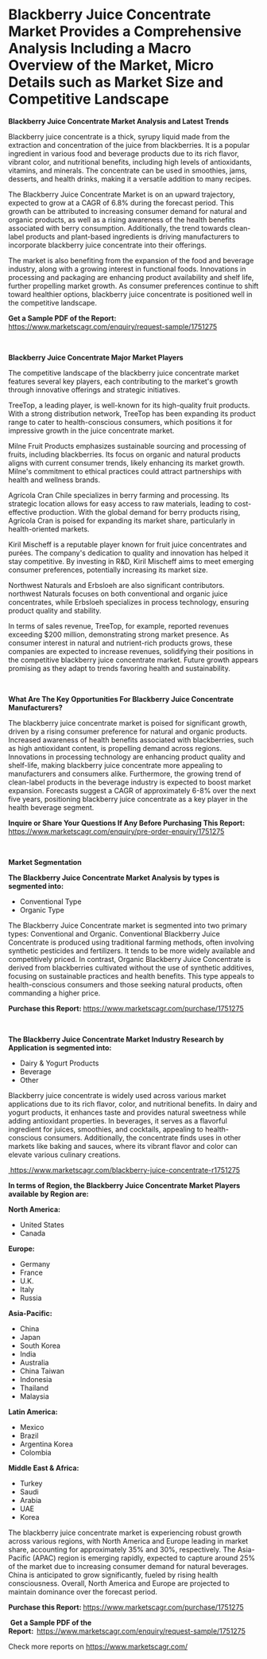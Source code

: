 <p><h1>Blackberry Juice Concentrate Market Provides a Comprehensive Analysis Including a Macro Overview of the Market, Micro Details such as Market Size and Competitive Landscape</h1></p><p><strong>Blackberry Juice Concentrate Market Analysis and Latest Trends</strong></p>
<p><p>Blackberry juice concentrate is a thick, syrupy liquid made from the extraction and concentration of the juice from blackberries. It is a popular ingredient in various food and beverage products due to its rich flavor, vibrant color, and nutritional benefits, including high levels of antioxidants, vitamins, and minerals. The concentrate can be used in smoothies, jams, desserts, and health drinks, making it a versatile addition to many recipes.</p><p>The Blackberry Juice Concentrate Market is on an upward trajectory, expected to grow at a CAGR of 6.8% during the forecast period. This growth can be attributed to increasing consumer demand for natural and organic products, as well as a rising awareness of the health benefits associated with berry consumption. Additionally, the trend towards clean-label products and plant-based ingredients is driving manufacturers to incorporate blackberry juice concentrate into their offerings.</p><p>The market is also benefiting from the expansion of the food and beverage industry, along with a growing interest in functional foods. Innovations in processing and packaging are enhancing product availability and shelf life, further propelling market growth. As consumer preferences continue to shift toward healthier options, blackberry juice concentrate is positioned well in the competitive landscape.</p></p>
<p><strong>Get a Sample PDF of the Report:&nbsp;</strong> <a href="https://www.marketscagr.com/enquiry/request-sample/1751275?utm_campaign=2992&utm_medium=2&utm_source=Github&utm_content=ia&utm_term=01042025&utm_id=blackberry-juice-concentrate">https://www.marketscagr.com/enquiry/request-sample/1751275</a></p>
<p>&nbsp;</p>
<p><strong>Blackberry Juice Concentrate Major Market Players</strong></p>
<p><p>The competitive landscape of the blackberry juice concentrate market features several key players, each contributing to the market's growth through innovative offerings and strategic initiatives.</p><p>TreeTop, a leading player, is well-known for its high-quality fruit products. With a strong distribution network, TreeTop has been expanding its product range to cater to health-conscious consumers, which positions it for impressive growth in the juice concentrate market.</p><p>Milne Fruit Products emphasizes sustainable sourcing and processing of fruits, including blackberries. Its focus on organic and natural products aligns with current consumer trends, likely enhancing its market growth. Milne's commitment to ethical practices could attract partnerships with health and wellness brands.</p><p>Agrícola Cran Chile specializes in berry farming and processing. Its strategic location allows for easy access to raw materials, leading to cost-effective production. With the global demand for berry products rising, Agrícola Cran is poised for expanding its market share, particularly in health-oriented markets.</p><p>Kiril Mischeff is a reputable player known for fruit juice concentrates and purées. The company's dedication to quality and innovation has helped it stay competitive. By investing in R&D, Kiril Mischeff aims to meet emerging consumer preferences, potentially increasing its market size.</p><p>Northwest Naturals and Erbsloeh are also significant contributors. northwest Naturals focuses on both conventional and organic juice concentrates, while Erbsloeh specializes in process technology, ensuring product quality and stability.</p><p>In terms of sales revenue, TreeTop, for example, reported revenues exceeding $200 million, demonstrating strong market presence. As consumer interest in natural and nutrient-rich products grows, these companies are expected to increase revenues, solidifying their positions in the competitive blackberry juice concentrate market. Future growth appears promising as they adapt to trends favoring health and sustainability.</p></p>
<p>&nbsp;</p>
<p><strong>What Are The Key Opportunities For Blackberry Juice Concentrate Manufacturers?</strong></p>
<p><p>The blackberry juice concentrate market is poised for significant growth, driven by a rising consumer preference for natural and organic products. Increased awareness of health benefits associated with blackberries, such as high antioxidant content, is propelling demand across regions. Innovations in processing technology are enhancing product quality and shelf-life, making blackberry juice concentrate more appealing to manufacturers and consumers alike. Furthermore, the growing trend of clean-label products in the beverage industry is expected to boost market expansion. Forecasts suggest a CAGR of approximately 6-8% over the next five years, positioning blackberry juice concentrate as a key player in the health beverage segment.</p></p>
<p><strong>Inquire or Share Your Questions If Any Before Purchasing This Report:</strong> <a href="https://www.marketscagr.com/enquiry/pre-order-enquiry/1751275?utm_campaign=2992&utm_medium=2&utm_source=Github&utm_content=ia&utm_term=01042025&utm_id=blackberry-juice-concentrate">https://www.marketscagr.com/enquiry/pre-order-enquiry/1751275</a></p>
<p>&nbsp;</p>
<p><strong>Market Segmentation</strong></p>
<p><strong>The Blackberry Juice Concentrate Market Analysis by types is segmented into:</strong></p>
<p><ul><li>Conventional Type</li><li>Organic Type</li></ul></p>
<p><p>The Blackberry Juice Concentrate market is segmented into two primary types: Conventional and Organic. Conventional Blackberry Juice Concentrate is produced using traditional farming methods, often involving synthetic pesticides and fertilizers. It tends to be more widely available and competitively priced. In contrast, Organic Blackberry Juice Concentrate is derived from blackberries cultivated without the use of synthetic additives, focusing on sustainable practices and health benefits. This type appeals to health-conscious consumers and those seeking natural products, often commanding a higher price.</p></p>
<p><strong>Purchase this Report:&nbsp;</strong><a href="https://www.marketscagr.com/purchase/1751275?utm_campaign=2992&utm_medium=2&utm_source=Github&utm_content=ia&utm_term=01042025&utm_id=blackberry-juice-concentrate">https://www.marketscagr.com/purchase/1751275</a></p>
<p>&nbsp;</p>
<p><strong>The Blackberry Juice Concentrate Market Industry Research by Application is segmented into:</strong></p>
<p><ul><li>Dairy & Yogurt Products</li><li>Beverage</li><li>Other</li></ul></p>
<p><p>Blackberry juice concentrate is widely used across various market applications due to its rich flavor, color, and nutritional benefits. In dairy and yogurt products, it enhances taste and provides natural sweetness while adding antioxidant properties. In beverages, it serves as a flavorful ingredient for juices, smoothies, and cocktails, appealing to health-conscious consumers. Additionally, the concentrate finds uses in other markets like baking and sauces, where its vibrant flavor and color can elevate various culinary creations.</p></p>
<p><a href="https://www.marketscagr.com/blackberry-juice-concentrate-r1751275?utm_campaign=2992&utm_medium=2&utm_source=Github&utm_content=ia&utm_term=01042025&utm_id=blackberry-juice-concentrate">&nbsp;https://www.marketscagr.com/blackberry-juice-concentrate-r1751275</a></p>
<p><strong>In terms of Region, the Blackberry Juice Concentrate Market Players available by Region are:</strong></p>
<p>
    <p> <strong> North America: </strong>
        <ul>
            <li>United States</li>
            <li>Canada</li>
        </ul>
        </p> 
    <p> <strong> Europe: </strong>
        <ul>
            <li>Germany</li>
            <li>France</li>
            <li>U.K.</li>
            <li>Italy</li>
            <li>Russia</li>
        </ul>
        </p> 
    <p> <strong> Asia-Pacific: </strong>
        <ul>
            <li>China</li>
            <li>Japan</li>
            <li>South Korea</li>
            <li>India</li>
            <li>Australia</li>
            <li>China Taiwan</li>
            <li>Indonesia</li>
            <li>Thailand</li>
            <li>Malaysia</li>
        </ul>
        </p> 
    <p> <strong> Latin America: </strong>
        <ul>
            <li>Mexico</li>
            <li>Brazil</li>
            <li>Argentina Korea</li>
            <li>Colombia</li>
        </ul>
        </p> 
    <p> <strong> Middle East & Africa: </strong>
        <ul>
            <li>Turkey</li>
            <li>Saudi</li>
            <li>Arabia</li>
            <li>UAE</li>
            <li>Korea</li>
        </ul>
    </p>
    </p>
<p><p>The blackberry juice concentrate market is experiencing robust growth across various regions, with North America and Europe leading in market share, accounting for approximately 35% and 30%, respectively. The Asia-Pacific (APAC) region is emerging rapidly, expected to capture around 25% of the market due to increasing consumer demand for natural beverages. China is anticipated to grow significantly, fueled by rising health consciousness. Overall, North America and Europe are projected to maintain dominance over the forecast period.</p></p>
<p><strong>Purchase this Report: </strong><a href="https://www.marketscagr.com/purchase/1751275?utm_campaign=2992&utm_medium=2&utm_source=Github&utm_content=ia&utm_term=01042025&utm_id=blackberry-juice-concentrate">https://www.marketscagr.com/purchase/1751275</a></p>
<p>&nbsp;<strong>Get a Sample PDF of the Report:&nbsp;&nbsp;</strong><a href="https://www.marketscagr.com/enquiry/request-sample/1751275?utm_campaign=2992&utm_medium=2&utm_source=Github&utm_content=ia&utm_term=01042025&utm_id=blackberry-juice-concentrate">https://www.marketscagr.com/enquiry/request-sample/1751275</a></p>
<p><strong></strong></p>
<p>Check more reports on <a href="https://www.marketscagr.com/?utm_campaign=2992&utm_medium=2&utm_source=Github&utm_content=ia&utm_term=01042025&utm_id=blackberry-juice-concentrate">https://www.marketscagr.com/</a></p>
